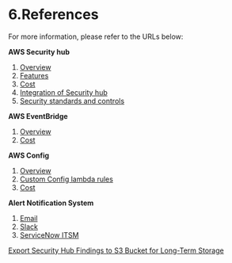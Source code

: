 # 6.References

For more information, please refer to the URLs below:

**AWS Security hub**
1. [Overview](https://aws.amazon.com/security-hub/overview)
2. [Features](https://aws.amazon.com/security-hub/features)
3. [Cost](https://aws.amazon.com/security-hub/pricing)
4. [Integration of Security hub](https://docs.aws.amazon.com/securityhub/latest/userguide/securityhub-settingup.html)
5. [Security standards and controls](https://docs.aws.amazon.com/securityhub/latest/userguide/securityhub-standards.html)

**AWS EventBridge**
1. [Overview](https://docs.aws.amazon.com/eventbridge/latest/userguide/eb-what-is.html)
2. [Cost](https://aws.amazon.com/eventbridge/pricing/)

**AWS Config**
1. [Overview](https://docs.aws.amazon.com/config/latest/developerguide/evaluate-config.html)
2. [Custom Config lambda rules](https://docs.aws.amazon.com/config/latest/developerguide/evaluate-config_develop-rules_lambda-functions.html)
3. [Cost](https://aws.amazon.com/config/pricing/)

**Alert Notification System**
1. [Email](https://aws.amazon.com/premiumsupport/knowledge-center/sns-email-notifications-eventbridge/)
2. [Slack](https://aws.amazon.com/blogs/security/enabling-aws-security-hub-integration-with-aws-chatbot/)
3. [ServiceNow ITSM](https://aws.amazon.com/blogs/security/how-to-set-up-two-way-integration-between-aws-security-hub-and-servicenow/)

[Export Security Hub Findings to S3 Bucket for Long-Term Storage](https://docs.aws.amazon.com/securityhub/latest/userguide/securityhub-cwe-custom-actions.html)